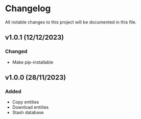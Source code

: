 # Changelog
All notable changes to this project will be documented in this file.

## v1.0.1 (12/12/2023)
### Changed
- Make pip-installable

## v1.0.0 (28/11/2023)
### Added
- Copy entities
- Download entities
- Stash database
